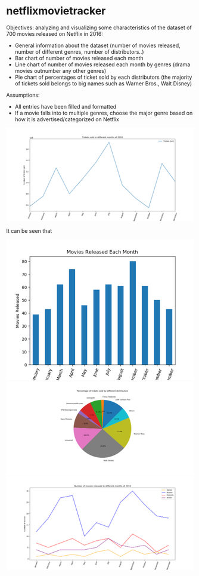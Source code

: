 # netflixmovietracker
Objectives: analyzing and visualizing some characteristics of the dataset of 700 movies released on Netflix in 2016: 
- General information about the dataset (number of movies released, number of different genres, number of distributors..)
- Bar chart of number of movies released each month
- Line chart of number of movies released each month by genres (drama movies outnumber any other genres)
- Pie chart of percentages of ticket sold by each distributors (the majority of tickets sold belongs to big names such as Warner Bros., Walt Disney)

Assumptions: 
- All entries have been filled and formatted 
- If a movie falls into to multiple genres, choose the major genre based on how it is advertised/categorized on Netflix

![alt text](https://github.com/tqn14/netflixmovietracker/blob/master/Figure_2.png)

It can be seen that 

![alt text](https://github.com/tqn14/netflixmovietracker/blob/master/Figure_3.png)
![alt text](https://github.com/tqn14/netflixmovietracker/blob/master/Figure_4.png)
![alt text](https://github.com/tqn14/netflixmovietracker/blob/master/Figure_5.png)
